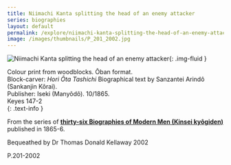 ```yaml
---
title: Niimachi Kanta splitting the head of an enemy attacker
series: biographies
layout: default
permalink: /explore/niimachi-kanta-splitting-the-head-of-an-enemy-attacker
image: /images/thumbnails/P_201_2002.jpg
---
```


![Niimachi Kanta splitting the head of an enemy attacker]({{site.baseurl}}/images/P_201_2002.jpeg){: .img-fluid }

Colour print from woodblocks.
&Ocirc;ban format.  
Block-carver: _Hori &Ocirc;ta  Tashichi_
Biographical text by Sanzantei Arind&ocirc; (Sankanjin K&ocirc;rai).  
Publisher: Iseki (Many&ocirc;d&ocirc;). 10/1865.  
Keyes 147-2  
{: .text-info }

From the series of **[thirty-six Biographies of Modern Men (Kinsei kyôgiden)]({{site.baseurl}}/series/biographies-of-modern-men)**
published in 1865-6.

Bequeathed by Dr Thomas Donald Kellaway 2002

P.201-2002
